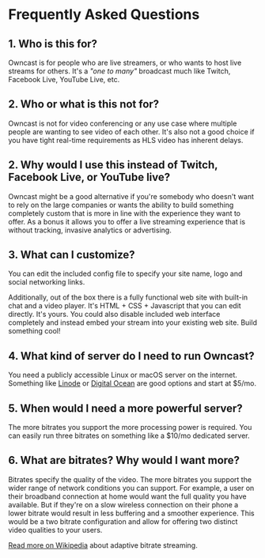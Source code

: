# Frequently Asked Questions


## 1. Who is this for?

Owncast is for people who are live streamers, or who wants to host live streams for others.  It's a _"one to many"_ broadcast much like Twitch, Facebook Live, YouTube Live, etc.

## 2. Who or what is this not for?

Owncast is not for video conferencing or any use case where multiple people are wanting to see video of each other.  It's also not a good choice if you have tight real-time requirements as HLS video has inherent delays.

## 2. Why would I use this instead of Twitch, Facebook Live, or YouTube live?

Owncast might be a good alternative if you're somebody who doesn't want to rely on the large companies or wants the ability to build something completely custom that is more in line with the experience they want to offer.  As a bonus it allows you to offer a live streaming experience that is without tracking, invasive analytics or advertising.


## 3. What can I customize?
You can edit the included config file to specify your site name, logo and social networking links.

Additionally, out of the box there is a fully functional web site with built-in chat and a video player.  It's HTML + CSS + Javascript that you can edit directly.  It's yours.  You could also disable included web interface completely and instead embed your stream into your existing web site.  Build something cool!


## 4. What kind of server do I need to run Owncast?

You need a publicly accessible Linux or macOS server on the internet.  Something like [Linode](https://www.linode.com/products/shared/) or [Digital Ocean](https://www.digitalocean.com/products/droplets/) are good options and start at $5/mo.


## 5. When would I need a more powerful server?

The more bitrates you support the more processing power is required.  You can easily run three bitrates on something like a $10/mo dedicated server.


## 6. What are bitrates?  Why would I want more?

Bitrates specify the quality of the video.  The more bitrates you support the wider range of network conditions you can support.  For example, a user on their broadband connection at home would want the full quality you have available.  But if they're on a slow wireless connection on their phone a lower bitrate would result in less buffering and a smoother experience.  This would be a two bitrate configuration and allow for offering two distinct video qualities to your users.

[Read more on Wikipedia](https://en.wikipedia.org/wiki/Adaptive_bitrate_streaming) about adaptive bitrate streaming.

